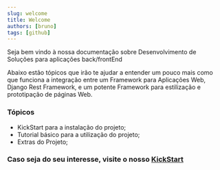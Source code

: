 ```yaml
---
slug: welcome
title: Welcome
authors: [bruno]
tags: [github]
---
```


Seja bem vindo à nossa documentação sobre Desenvolvimento de Soluções para aplicações  back/frontEnd


Abaixo estão tópicos que irão te ajudar a entender um pouco mais como que funciona a integração entre um Framework para Aplicações Web, Django Rest Framework, e um potente
Framework para estilização e prototipação de páginas Web.

<!-- truncate -->

### Tópicos

- KickStart para a instalação do projeto;
- Tutorial básico para a utilização do projeto;
- Extras do Projeto;


### Caso seja do seu interesse, visite o nosso  [KickStart](../../docs/kickstart)